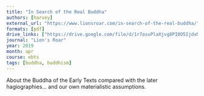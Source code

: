 ```yaml
---
title: "In Search of the Real Buddha"
authors: [harvey]
external_url: "https://www.lionsroar.com/in-search-of-the-real-buddha/"
formats: [pdf]
drive_links: ["https://drive.google.com/file/d/1r7osuPlaXjvg8PI0O5IjdxMoDg9togLU/view?usp=drivesdk"]
journal: "Lion's Roar"
year: 2019
month: apr
course: ebts
tags: [buddha, buddhism]
---
```


About the Buddha of the Early Texts compared with the later hagiographies… and our own materialistic assumptions.
